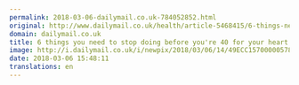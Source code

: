```yaml
---
permalink: 2018-03-06-dailymail.co.uk-784052852.html
original: http://www.dailymail.co.uk/health/article-5468415/6-things-need-stop-doing-youre-40-heart.html?ITO=1490&ns_mchannel=rss&ns_campaign=1490
domain: dailymail.co.uk
title: 6 things you need to stop doing before you're 40 for your heart
image: http://i.dailymail.co.uk/i/newpix/2018/03/06/14/49ECC15700000578-0-image-a-5_1520345943002.jpg
date: 2018-03-06 15:48:11
translations: en
---
```


